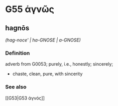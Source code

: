 # G55 ἁγνῶς

## hagnōs

_(hag-noce' | ha-GNOSE | a-GNOSE)_

### Definition

adverb from G0053; purely, i.e., honestly; sincerely; 

- chaste, clean, pure, with sincerity

### See also

[[G53|G53 ἁγνός]]
